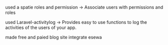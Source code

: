 used a spatie roles and permission  -> Associate users with permissions and roles	

used Laravel-activitylog -> Provides easy to use functions to log the activities of the users of your app.	

made free and paied blog site
 integrate esewa 
 
